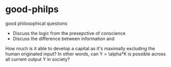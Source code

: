 # good-philps
good philosophical questions

- Discuss the logic from the presepctive of conscience
- Discuss the difference between information and 


How much is it able to develop a capital as it's maximally excluding the human originated input?
In other words, can Y = \alpha*K is possible across all current output Y in society?
